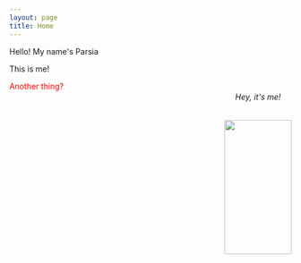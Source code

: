 ```yaml
---
layout: page
title: Home
---
```


<div>
    <p>Hello! My name's Parsia</p>
    <p>This is me!</p>
    <span style="float: right; text-align: center;">
        <h6>Hey, it's me!</h6>
        <img style="object-fit: cover;" height=240 width=120 src="/assets/Head_shot_avatar.jpg">
    </span>
</div>

<p style="color: red;">Another thing?<p>